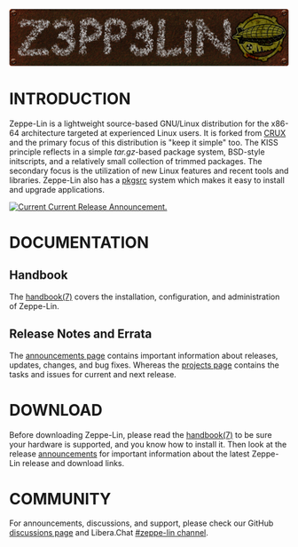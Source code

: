 ![](https://github.com/zeppe-lin/artwork/blob/master/logo-big-2.png?raw=false)

# INTRODUCTION

Zeppe-Lin is a lightweight source-based GNU/Linux distribution for the
x86-64 architecture targeted at experienced Linux users.
It is forked from [CRUX][1] and the primary focus of this distribution
is "keep it simple" too.  The KISS principle reflects in a simple
_tar.gz_-based package system, BSD-style initscripts, and a relatively
small collection of trimmed packages.  The secondary focus is the
utilization of new Linux features and recent tools and libraries.
Zeppe-Lin also has a [pkgsrc][2] system which makes it easy to install
and upgrade applications.

[1]: http://crux.nu
[2]: https://zeppe-lin.github.io/handbook.7.html#THE-PKGSRC-SYSTEM

<!-- GitHub release (latest by date) -->
<a href="https://github.com/orgs/zeppe-lin/discussions/3">
  <img src="https://img.shields.io/github/v/release/zeppe-lin/pkgsrc-core?color=2c5e36&display_name=tag&label=CURRENT%20RELEASE&logo=linux&logoColor=white&style=for-the-badge" alt="Current Current Release Announcement.">
</a>

# DOCUMENTATION

## Handbook

The [handbook(7)][HANDBOOK] covers the installation, configuration,
and administration of Zeppe-Lin.

## Release Notes and Errata

The [announcements page][ANNOUNCE] contains important information
about releases, updates, changes, and bug fixes.
Whereas the [projects page][TASKLIST] contains the tasks and issues
for current and next release.

# DOWNLOAD

Before downloading Zeppe-Lin, please read the [handbook(7)][HANDBOOK]
to be sure your hardware is supported, and you know how to install it.
Then look at the release [announcements][ANNOUNCE] for important
information about the latest Zeppe-Lin release and download links.

# COMMUNITY

For announcements, discussions, and support, please check our GitHub
[discussions page][FORUM] and Libera.Chat [#zeppe-lin channel][IRC].

<!-- REFERENCES -->
[HANDBOOK]: https://zeppe-lin.github.io/handbook.7.html
[ANNOUNCE]: https://github.com/orgs/zeppe-lin/discussions/categories/announcements
[TASKLIST]: https://github.com/orgs/zeppe-lin/projects
[FORUM]:    https://github.com/orgs/zeppe-lin/discussions
[IRC]:      https://web.libera.chat/#zeppe-lin
